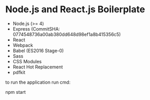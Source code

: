 Node.js and React.js Boilerplate
===

+ Node.js (>= 4)
+ Express (CommitSHA: 0774548736a00ab380dd648d98ef1a8b415356c5)
+ React
+ Webpack
+ Babel (ES2016 Stage-0)
+ Sass
+ CSS Modules
+ React Hot Replacement
+ pdfkit




to run the application run cmd:

npm start
